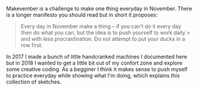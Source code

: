Makevember is a challenge to make one thing everyday in November. There is a longer manifesto you should read but in short it proposes:

> Every day in November make a thing – if you can’t do it every day then do what you can, but the idea is to push yourself to work daily  > and with less procrastination. Do not attempt to put your ducks in a row first.

In 2017 I made a bunch of little handcranked machines I documented here but in 2018 I wanted to get a little bit out of my confort zone and explore some creative coding. As a begginer I think it makes sense to push myself to practice everyday while showing what I'm doing, which explains this collection of sketches.
